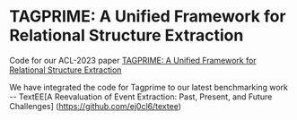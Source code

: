 # TAGPRIME: A Unified Framework for Relational Structure Extraction
Code for our ACL-2023 paper [TAGPRIME: A Unified Framework for Relational Structure Extraction](https://arxiv.org/abs/2205.12585)

We have integrated the code for Tagprime to our latest benchmarking work -- TextEE[A Reevaluation of Event Extraction: Past, Present, and Future Challenges] (https://github.com/ej0cl6/textee)
